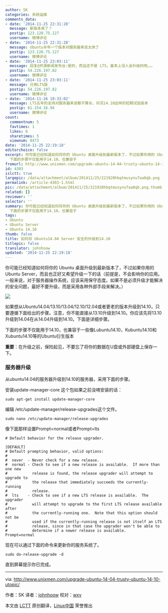 ```yaml
---
author: SK
categories: 系统运维
comments_data:
- date: '2014-11-25 22:31:28'
  message: 新版本来了？
  postip: 123.120.75.127
  username: 微博评论
- date: '2014-11-25 22:31:28'
  message: Ubuntu半年一个版本对服务器来说太快了
  postip: 123.120.75.127
  username: 微博评论
- date: '2014-11-25 23:03:11'
  message: 回复@开源新闻发布台:是的，而且还不是 LTS，基本上没人会升级的吧。。。
  postip: 54.226.197.82
  username: 微博评论
- date: '2014-11-25 23:03:11'
  message: 只用LTS版
  postip: 54.226.197.82
  username: 微博评论
- date: '2014-11-26 10:33:02'
  message: LTS五年的支持对服务器来说都不算长，何况14.10这样的短期试验版本
  postip: 61.154.16.94
  username: 微博评论
count:
  commentnum: 5
  favtimes: 1
  likes: 0
  sharetimes: 5
  viewnum: 8473
date: '2014-11-25 22:19:18'
editorchoice: false
excerpt: 你可能已经知道如何将你的 Ubuntu 桌面升级到最新版本了，不过如果你用的 Ubuntu Server，而且也正好又希望升级一下的话（前提是，不会影响你的应用。一般来说，对于服务器操作系统，应该采用保守态度。如果不是必须升级才能解决的安全问题，最好不要升级，而是采用各种外部手段来解决。）  如果想从Ubuntu14.04/13.10/13.04/12.10/12.04或者更老的版本升级到14.10，只要遵循下面给出的步骤。注意，你不能直接从13.10升级到14.10。你应该先将13.10升级到14.04在从14.04升级到14.10。下面是详细步骤。
  下面的步骤不仅能用于14.10，也兼容于
fromurl: http://www.unixmen.com/upgrade-ubuntu-14-04-trusty-ubuntu-14-10-utopic/
id: 4303
islctt: true
largepic: /data/attachment/album/201411/25/221920hbqtmusynu7aa8qb.png
permalink: /article-4303-1.html
pic: /data/attachment/album/201411/25/221920hbqtmusynu7aa8qb.png.thumb.jpg
related: []
reviewer: ''
selector: ''
summary: 你可能已经知道如何将你的 Ubuntu 桌面升级到最新版本了，不过如果你用的 Ubuntu Server，而且也正好又希望升级一下的话（前提是，不会影响你的应用。一般来说，对于服务器操作系统，应该采用保守态度。如果不是必须升级才能解决的安全问题，最好不要升级，而是采用各种外部手段来解决。）  如果想从Ubuntu14.04/13.10/13.04/12.10/12.04或者更老的版本升级到14.10，只要遵循下面给出的步骤。注意，你不能直接从13.10升级到14.10。你应该先将13.10升级到14.04在从14.04升级到14.10。下面是详细步骤。
  下面的步骤不仅能用于14.10，也兼容于
tags:
- Ubuntu
- Ubuntu Server
- Ubuntu 14.10
thumb: false
title: 如何将 Ubuntu14.04 Server 安全的升级到14.10
titlepic: false
translator: johnhoow
updated: '2014-11-25 22:19:18'
---
```


你可能已经知道如何将你的 Ubuntu 桌面升级到最新版本了，不过如果你用的 Ubuntu Server，而且也正好又希望升级一下的话（前提是，不会影响你的应用。一般来说，对于服务器操作系统，应该采用保守态度。如果不是必须升级才能解决的安全问题，最好不要升级，而是采用各种外部手段来解决。）


![](/data/attachment/album/201411/25/221920hbqtmusynu7aa8qb.png)


如果想从Ubuntu14.04/13.10/13.04/12.10/12.04或者更老的版本升级到14.10，只要遵循下面给出的步骤。注意，你不能直接从13.10升级到14.10。你应该先将13.10升级到14.04在从14.04升级到14.10。下面是详细步骤。


下面的步骤不仅能用于14.10，也兼容于一些像Lubuntu14.10，Kubuntu14.10和Xubuntu14.10等的Ubuntu衍生版本


**重要**：在升级之前，保险起见，不要忘了将你的数据在U盘或外部硬盘上保存一下。


### 服务器升级


从ubuntu14.04的服务器升级到14.10的服务器，采用下面的步骤。


安装update-manager-core 这个包如果之前没唷安装的话：



```
sudo apt-get install update-manager-core

```

编辑 /etc/update-manager/release-upgrades这个文件。



```
sudo nano /etc/update-manager/release-upgrades

```

像下面那样设置Prompt=normal或者Prompt=lts



```
# Default behavior for the release upgrader.

[DEFAULT]
# Default prompting behavior, valid options:
#
#  never  - Never check for a new release.
#  normal - Check to see if a new release is available.  If more than one new
#           release is found, the release upgrader will attempt to upgrade to
#           the release that immediately succeeds the currently-running
#           release.
#  lts    - Check to see if a new LTS release is available.  The upgrader
#           will attempt to upgrade to the first LTS release available after
#           the currently-running one.  Note that this option should not be
#           used if the currently-running release is not itself an LTS
#           release, since in that case the upgrader won't be able to
#           determine if a newer release is available.
Prompt=normal

```

现在可以通过下面的命令来更新你的服务系统了。



```
sudo do-release-upgrade -d

```

直到屏幕提示你已完成。




---


via: <http://www.unixmen.com/upgrade-ubuntu-14-04-trusty-ubuntu-14-10-utopic/>


作者：SK 译者：[johnhoow](https://github.com/johnhoow) 校对：[wxy](https://github.com/wxy)


本文由 [LCTT](https://github.com/LCTT/TranslateProject) 原创翻译，[Linux中国](http://linux.cn/) 荣誉推出